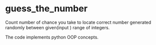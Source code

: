 # guess_the_number

 Count number of chance you take to locate correct number  generated randomly between given(input ) range of integers.
 
 The code implements python OOP concepts.
